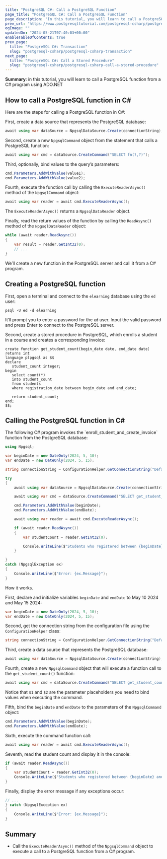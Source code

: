 ```yaml
---
title: "PostgreSQL C#: Call a PostgreSQL Function"
page_title: "PostgreSQL C#: Call a PostgreSQL Function"
page_description: "In this tutorial, you will learn to call a PostgreSQL function with parameters from a C# program using ADO.NET"
prev_url: "https://www.postgresqltutorial.com/postgresql-csharp/postgresql-csharp-call-postgresql-function/"
ogImage: ""
updatedOn: "2024-05-21T07:40:03+00:00"
enableTableOfContents: true
prev_page: 
  title: "PostgreSQL C#: Transaction"
  slug: "postgresql-csharp/postgresql-csharp-transaction"
next_page: 
  title: "PostgreSQL C#: Call a Stored Procedure"
  slug: "postgresql-csharp/postgresql-csharp-call-a-stored-procedure"
---
```





**Summary**: in this tutorial, you will learn to call a PostgreSQL function from a C\# program using ADO.NET


## How to call a PostgreSQL function in C\#

Here are the steps for calling a PostgreSQL function in C\#:

First, create a data source that represents the PostgreSQL database:


```cs
await using var dataSource = NpgsqlDataSource.Create(connectionString);
```
Second, create a new `NpgsqlCommand` object from the statement that calls a PostgreSQL function:


```cs
await using var cmd = dataSource.CreateCommand("SELECT fn(?,?)");
```
Third, optionally, bind values to the query’s parameters:


```cs
cmd.Parameters.AddWithValue(value1);
cmd.Parameters.AddWithValue(value2);
```
Fourth, execute the function call by calling the `ExecuteReaderAsync()` method of the `NpgsqlCommand` object:


```cs
await using var reader = await cmd.ExecuteReaderAsync();
```
The `ExecuteReaderAsync()` returns a `NpgsqlDataReader` object.

Finally, read the return values of the function by calling the `ReadAsync()` method of the `NpgsqlDataReader` object:


```cs
while (await reader.ReadAsync()) 
{
    var result = reader.GetInt32(0);
    // ...
}
```
We’ll create a new function in the PostgreSQL server and call it from a C\# program.


## Creating a PostgreSQL function

First, open a terminal and connect to the `elearning` database using the `ed` user:


```plaintext
psql -U ed -d elearning
```
It’ll prompt you to enter a password for the `ed` user. Input the valid password and press Enter to connect to the PostgreSQL server.

Second, create a stored procedure in PostgreSQL, which enrolls a student in a course and creates a corresponding invoice:


```pgsql
create function get_student_count(begin_date date, end_date date) 
returns int
language plpgsql as $$
declare
   student_count integer;
begin
   select count(*) 
   into student_count
   from students
   where registration_date between begin_date and end_date;
   
   return student_count;
end;
$$;
```

## Calling the PostgreSQL function in C\#

The following C\# program invokes the \`enroll\_student\_and\_create\_invoice\` function from the PostgreSQL database:


```cs
using Npgsql;

var beginDate = new DateOnly(2024, 5, 10);
var endDate = new DateOnly(2024, 5, 15);

string connectionString = ConfigurationHelper.GetConnectionString("DefaultConnection");

try
{
    await using var dataSource = NpgsqlDataSource.Create(connectionString);

    await using var cmd = dataSource.CreateCommand("SELECT get_student_count($1,$2)");

    cmd.Parameters.AddWithValue(beginDate);
    cmd.Parameters.AddWithValue(endDate);

    await using var reader = await cmd.ExecuteReaderAsync();

    if (await reader.ReadAsync()) 
    { 
        var studentCount = reader.GetInt32(0);

        Console.WriteLine($"Students who registered between {beginDate} and {endDate}: {studentCount} ");
    }

}
catch (NpgsqlException ex)
{
    Console.WriteLine($"Error: {ex.Message}");
}
```
How it works.

First, declare and initialize variables `beginDate` and `endDate` to May 10 2024 and May 15 2024:


```cs
var beginDate = new DateOnly(2024, 5, 10);
var endDate = new DateOnly(2024, 5, 15);
```
Second, get the connection string from the configuration file using the `ConfigurationHelper` class:


```cs
string connectionString = ConfigurationHelper.GetConnectionString("DefaultConnection");
```
Third, create a data source that represents the PostgreSQL database:


```cs
await using var dataSource = NpgsqlDataSource.Create(connectionString);
```
Fourth, create a new `NpgsqlCommand` object that will execute a function call to the `get_student_count()` function:


```cs
await using var cmd = dataSource.CreateCommand("SELECT get_student_count($1,$2)");
```
Notice that `$1` and `$2` are the parameter placeholders you need to bind values when executing the command.

Fifth, bind the `beginDate` and `endDate` to the parameters of the `NpgsqlCommand` object:


```cs
cmd.Parameters.AddWithValue(beginDate);
cmd.Parameters.AddWithValue(endDate);
```
Sixth, execute the command function call:


```cs
await using var reader = await cmd.ExecuteReaderAsync();
```
Seventh, read the student count and display it in the console:


```cs
if (await reader.ReadAsync())
{
    var studentCount = reader.GetInt32(0);
    Console.WriteLine($"Students who registered between {beginDate} and {endDate}: {studentCount} ");
}
```
Finally, display the error message if any exceptions occur:


```cs
// ...
} catch (NpgsqlException ex)
{
    Console.WriteLine($"Error: {ex.Message}");
}
```

## Summary

* Call the `ExecuteReaderAsync()` method of the `NpgsqlCommand` object to execute a call to a PostgreSQL function from a C\# program.

